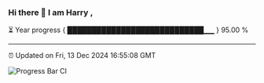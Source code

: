 ### Hi there 👋 I am Harry , 

⏳ Year progress { ████████████████████████████▁▁ } 95.00 %

---

⏰ Updated on Fri, 13 Dec 2024 16:55:08 GMT

![Progress Bar CI](https://github.com/duykhang68/duykhang68/workflows/Progress%20Bar%20CI/badge.svg)
